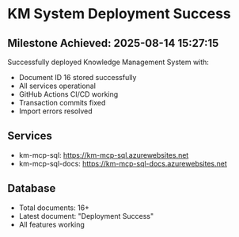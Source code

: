 # KM System Deployment Success

## Milestone Achieved: 2025-08-14 15:27:15

Successfully deployed Knowledge Management System with:
- Document ID 16 stored successfully
- All services operational
- GitHub Actions CI/CD working
- Transaction commits fixed
- Import errors resolved

## Services
- km-mcp-sql: https://km-mcp-sql.azurewebsites.net
- km-mcp-sql-docs: https://km-mcp-sql-docs.azurewebsites.net

## Database
- Total documents: 16+
- Latest document: "Deployment Success"
- All features working

